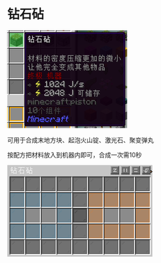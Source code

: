 # 钻石砧

![钻石砧](image/10-1.png)

可用于合成末地方块、起泡火山锭、激光石、聚变弹丸

按配方把材料放入到机器内即可，合成一次需10秒

![机器界面](image/10-2.png)